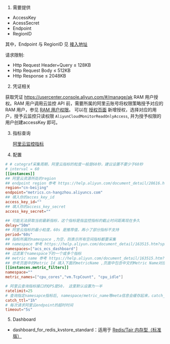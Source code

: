 1. 需要提供

- AccessKey
- AcessSecret
- Endpoint
- RegionID

其中，Endpoint 与 RegionID 见 [接入地址](https://help.aliyun.com/document_detail/28616.html?spm=a2c4g.11186623.0.0.30c85d7aFf1Qzc#section-72p-xhs-6qt)

请求限制:
- Http Request Header+Query ≤ 128KB
- Http Request Body ≤ 512KB
- Http Response ≤ 2048KB

2. 凭证相关

获取凭证 https://usercenter.console.aliyun.com/#/manage/ak
RAM 用户授权。RAM 用户调用云监控 API 前，需要所属的阿里云账号将权限策略授予对应的 RAM 用户，参见 [RAM 用户权限](https://help.aliyun.com/document_detail/43170.html?spm=a2c4g.11186623.0.0.30c841feqsoAAn)。
可以在 [授权页面](https://ram.console.aliyun.com/permissions) 新增授权，选择对应的用户，授予云监控只读权限 `AliyunCloudMonitorReadOnlyAccess`, 并为授予权限的用户创建accessKey 即可。

3. 指标查询

    [阿里云监控指标](https://help.aliyun.com/document_detail/163515.htm?spm=a2c4g.11186623.0.0.3ad53c60q3sQz1)

4. 配置

```toml
# # categraf采集周期，阿里云指标的粒度一般是60秒，建议设置不要少于60秒
# interval = 60
[[instances]]
## 阿里云资源所处的region
## endpoint region 参考 https://help.aliyun.com/document_detail/28616.html#section-72p-xhs-6qt
region="cn-beijing"
endpoint="metrics.cn-hangzhou.aliyuncs.com"
## 填入你的acces_key_id
access_key_id=""
## 填入你的access_key_secret
access_key_secret=""

## 可能无法获取当前最新指标，这个指标是指监控指标的截止时间距离现在多久
delay="50m"
## 阿里云指标的最小粒度，60s 是推荐值，再小了部分指标不支持
period="60s"
## 指标所属的namespace ,为空，则表示所有空间指标都要采集
## namespace 参考 https://help.aliyun.com/document_detail/163515.htm?spm=a2c4g.11186623.0.0.44d65c58mhgNw3
namespaces=["acs_ecs_dashboard"]
## 过滤某个namespace下的一个或多个指标
## metric name 参考 https://help.aliyun.com/document_detail/163515.htm?spm=a2c4g.11186623.0.0.401d15c73Z0dZh
## 参考页面中的Metric Id 填入下面的metricName ,页面中包含中文的Metric Name对应接口中的Description
[[instances.metric_filters]]
namespace=""
metric_names=["cpu_cores","vm.TcpCount", "cpu_idle"]

# 阿里云查询指标接口的QPS是50， 这里默认设置为一半
ratelimit=25
# 查询指定namesapce指标后, namespace/metric_name等meta信息会缓存起来，catch_ttl 是指标的缓存时间
catch_ttl="1h"
# 每次请求阿里云endpoint的超时时间
timeout="5s"
```

5. Dashboard

- dashboard_for_redis_kvstore_standard：适用于 [Redis/Tair 内存型（标准版）](https://cms.console.aliyun.com/metric-meta/acs_kvstore/kvstore_standard?spm=a2c4g.11186623.0.0.5ed876abviVWI8)


